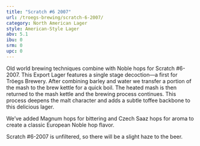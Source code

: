 ```yaml
---
title: "Scratch #6 2007"
url: /troegs-brewing/scratch-6-2007/
category: North American Lager
style: American-Style Lager
abv: 5.1
ibu: 0
srm: 0
upc: 0
---
```

Old world brewing techniques combine with Noble hops for Scratch #6-2007.
This Export Lager features a single stage decoction—a first for Tröegs Brewery. After combining barley and water we transfer a portion of the mash to the brew kettle for a quick boil. The heated mash is then returned to the mash kettle and the brewing process continues. This process deepens the malt character and adds a subtle toffee backbone to this delicious lager.

We’ve added Magnum hops for bittering and Czech Saaz hops for aroma to create a classic European Noble hop flavor. 

Scratch #6-2007 is unfiltered, so there will be a slight haze to the beer.
